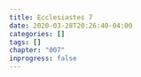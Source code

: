 ```yaml
---
title: Ecclesiastes 7
date: 2020-03-28T20:26:40-04:00
categories: []
tags: []
chapter: "007"
inprogress: false
---
```


